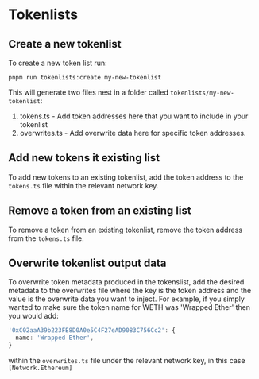 # Tokenlists

## Create a new tokenlist

To create a new token list run:

```shell
pnpm run tokenlists:create my-new-tokenlist
```

This will generate two files nest in a folder called
`tokenlists/my-new-tokenlist`:

1. tokens.ts - Add token addresses here that you want to include in your
   tokenlist
2. overwrites.ts - Add overwrite data here for specific token addresses.

## Add new tokens it existing list

To add new tokens to an existing tokenlist, add the token address to the
`tokens.ts` file within the relevant network key.

## Remove a token from an existing list

To remove a token from an existing tokenlist, remove the token address from the
`tokens.ts` file.

## Overwrite tokenlist output data

To overwrite token metadata produced in the tokenslist, add the desired metadata
to the overwrites file where the key is the token address and the value is the
overwrite data you want to inject. For example, if you simply wanted to make
sure the token name for WETH was 'Wrapped Ether' then you would add:

```ts
'0xC02aaA39b223FE8D0A0e5C4F27eAD9083C756Cc2': {
  name: 'Wrapped Ether',
}
```

within the `overwrites.ts` file under the relevant network key, in this case
`[Network.Ethereum]`
